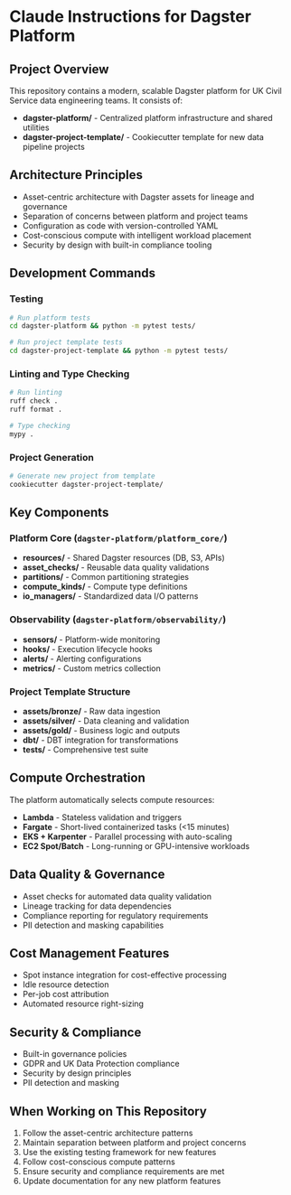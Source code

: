 # Claude Instructions for Dagster Platform

## Project Overview
This repository contains a modern, scalable Dagster platform for UK Civil Service data engineering teams. It consists of:

- **dagster-platform/** - Centralized platform infrastructure and shared utilities
- **dagster-project-template/** - Cookiecutter template for new data pipeline projects

## Architecture Principles
- Asset-centric architecture with Dagster assets for lineage and governance
- Separation of concerns between platform and project teams
- Configuration as code with version-controlled YAML
- Cost-conscious compute with intelligent workload placement
- Security by design with built-in compliance tooling

## Development Commands

### Testing
```bash
# Run platform tests
cd dagster-platform && python -m pytest tests/

# Run project template tests
cd dagster-project-template && python -m pytest tests/
```

### Linting and Type Checking
```bash
# Run linting
ruff check .
ruff format .

# Type checking
mypy .
```

### Project Generation
```bash
# Generate new project from template
cookiecutter dagster-project-template/
```

## Key Components

### Platform Core (`dagster-platform/platform_core/`)
- **resources/** - Shared Dagster resources (DB, S3, APIs)
- **asset_checks/** - Reusable data quality validations
- **partitions/** - Common partitioning strategies
- **compute_kinds/** - Compute type definitions
- **io_managers/** - Standardized data I/O patterns

### Observability (`dagster-platform/observability/`)
- **sensors/** - Platform-wide monitoring
- **hooks/** - Execution lifecycle hooks
- **alerts/** - Alerting configurations
- **metrics/** - Custom metrics collection

### Project Template Structure
- **assets/bronze/** - Raw data ingestion
- **assets/silver/** - Data cleaning and validation
- **assets/gold/** - Business logic and outputs
- **dbt/** - DBT integration for transformations
- **tests/** - Comprehensive test suite

## Compute Orchestration
The platform automatically selects compute resources:
- **Lambda** - Stateless validation and triggers
- **Fargate** - Short-lived containerized tasks (<15 minutes)
- **EKS + Karpenter** - Parallel processing with auto-scaling
- **EC2 Spot/Batch** - Long-running or GPU-intensive workloads

## Data Quality & Governance
- Asset checks for automated data quality validation
- Lineage tracking for data dependencies
- Compliance reporting for regulatory requirements
- PII detection and masking capabilities

## Cost Management Features
- Spot instance integration for cost-effective processing
- Idle resource detection
- Per-job cost attribution
- Automated resource right-sizing

## Security & Compliance
- Built-in governance policies
- GDPR and UK Data Protection compliance
- Security by design principles
- PII detection and masking

## When Working on This Repository
1. Follow the asset-centric architecture patterns
2. Maintain separation between platform and project concerns
3. Use the existing testing framework for new features
4. Follow cost-conscious compute patterns
5. Ensure security and compliance requirements are met
6. Update documentation for any new platform features